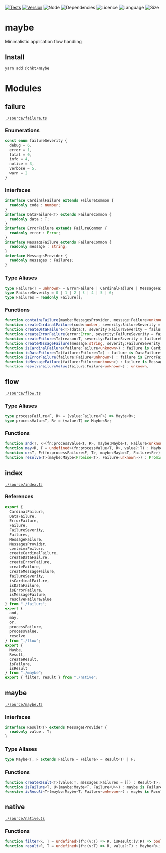 [![Tests](https://github.com/chkt/maybe/workflows/tests/badge.svg)](https://github.com/chkt/maybe/actions)
[![Version](https://img.shields.io/npm/v/@chkt/maybe)](https://www.npmjs.com/package/@chkt/maybe)
![Node](https://img.shields.io/node/v/@chkt/maybe)
![Dependencies](https://img.shields.io/librariesio/release/npm/@chkt/maybe)
![Licence](https://img.shields.io/npm/l/@chkt/maybe)
![Language](https://img.shields.io/github/languages/top/chkt/maybe)
![Size](https://img.shields.io/bundlephobia/min/@chkt/maybe)

# maybe

Minimalistic application flow handling

## Install

```sh
yarn add @chkt/maybe
```
# Modules
## failure
[`./source/failure.ts`](https://github.com/chkt/maybe/blob/1bc5e7a/source/failure.ts#L1)
### Enumerations
```ts
const enum failureSeverity {
  debug = 6,
  error = 1,
  fatal = 0,
  info = 4,
  notice = 3,
  verbose = 5,
  warn = 2
}
```
### Interfaces
```ts
interface CardinalFailure extends FailureCommon {
  readonly code : number;
}
interface DataFailure<T> extends FailureCommon {
  readonly data : T;
}
interface ErrorFailure extends FailureCommon {
  readonly error : Error;
}
interface MessageFailure extends FailureCommon {
  readonly message : string;
}
interface MessagesProvider {
  readonly messages : Failures;
}
```
### Type Aliases
```ts
type Failure<T = unknown> = ErrorFailure | CardinalFailure | MessageFailure | DataFailure<T>;
type FailureSeverity = 0 | 1 | 2 | 3 | 4 | 5 | 6;
type Failures = readonly Failure[];
```
### Functions
```ts
function containsFailure(maybe:MessagesProvider, message:Failure<unknown>) : boolean;
function createCardinalFailure(code:number, severity:FailureSeverity = failureSeverity.error, messages:Failures = []) : CardinalFailure;
function createDataFailure<T>(data:T, severity:FailureSeverity = failureSeverity.error, messages:Failures = []) : DataFailure<T>;
function createErrorFailure(error:Error, severity:FailureSeverity = failureSeverity.error, messages:Failures = []) : ErrorFailure;
function createFailure<T>(reason:T, severity:FailureSeverity = failureSeverity.error, messages:Failures = []) : Failure<T>;
function createMessageFailure(message:string, severity:FailureSeverity = failureSeverity.error, messages:Failures = []) : MessageFailure;
function isCardinalFailure(failure:Failure<unknown>) : failure is CardinalFailure;
function isDataFailure<T>(failure:Failure<T>) : failure is DataFailure<T>;
function isErrorFailure(failure:Failure<unknown>) : failure is ErrorFailure;
function isMessageFailure(failure:Failure<unknown>) : failure is MessageFailure;
function resolveFailureValue(failure:Failure<unknown>) : unknown;
```
## flow
[`./source/flow.ts`](https://github.com/chkt/maybe/blob/1bc5e7a/source/flow.ts#L1)
### Type Aliases
```ts
type processFailure<F, R> = (value:Failure<F>) => Maybe<R>;
type processValue<T, R> = (value:T) => Maybe<R>;
```
### Functions
```ts
function and<T, R>(fn:processValue<T, R>, maybe:Maybe<T, Failure<unknown>>) : Maybe<R>;
function may<R, T = undefined>(fn:processValue<T, R>, value?:T) : Maybe<R>;
function or<T, F>(fn:processFailure<F, T>, maybe:Maybe<T, Failure<F>>) : Maybe<T>;
function resolve<T>(maybe:Maybe<Promise<T>, Failure<unknown>>) : Promise<Maybe<T>>;
```
## index
[`./source/index.ts`](https://github.com/chkt/maybe/blob/1bc5e7a/source/index.ts#L1)
### References
```ts
export {
  CardinalFailure,
  DataFailure,
  ErrorFailure,
  Failure,
  FailureSeverity,
  Failures,
  MessageFailure,
  MessagesProvider,
  containsFailure,
  createCardinalFailure,
  createDataFailure,
  createErrorFailure,
  createFailure,
  createMessageFailure,
  failureSeverity,
  isCardinalFailure,
  isDataFailure,
  isErrorFailure,
  isMessageFailure,
  resolveFailureValue
} from "./failure";
export {
  and,
  may,
  or,
  processFailure,
  processValue,
  resolve
} from "./flow";
export {
  Maybe,
  Result,
  createResult,
  isFailure,
  isResult
} from "./maybe";
export { filter, result } from "./native";
```
## maybe
[`./source/maybe.ts`](https://github.com/chkt/maybe/blob/1bc5e7a/source/maybe.ts#L1)
### Interfaces
```ts
interface Result<T> extends MessagesProvider {
  readonly value : T;
}
```
### Type Aliases
```ts
type Maybe<T, F extends Failure = Failure> = Result<T> | F;
```
### Functions
```ts
function createResult<T>(value:T, messages:Failures = []) : Result<T>;
function isFailure<T, U>(maybe:Maybe<T, Failure<U>>) : maybe is Failure<U>;
function isResult<T>(maybe:Maybe<T, Failure<unknown>>) : maybe is Result<T>;
```
## native
[`./source/native.ts`](https://github.com/chkt/maybe/blob/1bc5e7a/source/native.ts#L1)
### Functions
```ts
function filter<R, T = undefined>(fn:(v:T) => R, isResult:(v:R) => boolean, value?:T) : Maybe<R, Failure<R>>;
function result<R, T = undefined>(fn:(v:T) => R, value?:T) : Maybe<R>;
```
